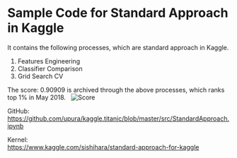 Sample Code for Standard Approach in Kaggle
===
It contains the following processes, which are standard approach in Kaggle.

1. Features Engineering
1. Classifier Comparison
1. Grid Search CV

The score: 0.90909 is archived through the above processes, which ranks top 1% in May 2018.  
<img src="https://github.com/upura/kaggle.titanic/blob/img/img/score.PNG" alt="Score" title="ScoreImg">

GitHub:
https://github.com/upura/kaggle.titanic/blob/master/src/StandardApproach.ipynb

Kernel:  
https://www.kaggle.com/sishihara/standard-approach-for-kaggle

